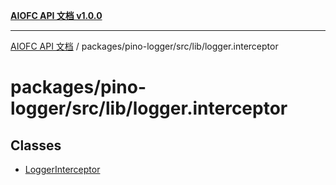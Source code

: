 [**AIOFC API 文档 v1.0.0**](../../../../../README.md)

***

[AIOFC API 文档](../../../../../modules.md) / packages/pino-logger/src/lib/logger.interceptor

# packages/pino-logger/src/lib/logger.interceptor

## Classes

- [LoggerInterceptor](classes/LoggerInterceptor.md)
